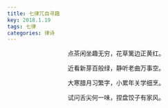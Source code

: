 ```yaml
---
title: 七律兀自寻趣
key: 2018.1.19
tags: 七律
categories: 律诗
---
```


<p align="center">点茶闲坐趣无穷，花草篱边正黄红。
</p>
<p align="center">近看新芽百般绿，静听老曲万事空。
</p>
<p align="center">大寒腊月习繁字，小累年关学细烹。
</p>
<p align="center">试问舌尖何一味，捏盘饺子有家风。
</p>
<p align="center"></br>
</p>
